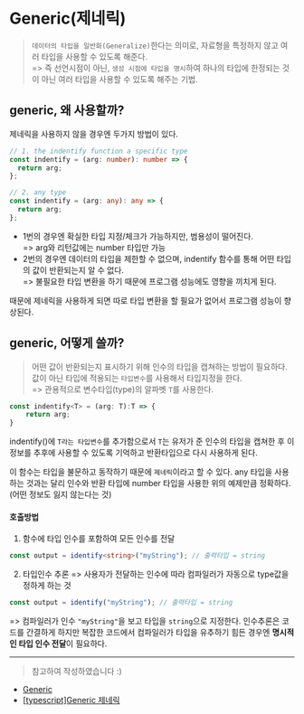 # Generic(제네릭)

> `데이터의 타입을 일반화(Generalize)`한다는 의미로, 자료형을 특정하지 않고 여러 타입을 사용할 수 있도록 해준다.<br />
> => 즉 선언시점이 아닌, `생성 시점에 타입을 명시`하여 하나의 타입에 한정되는 것이 아닌 여러 타입을 사용할 수 있도록 해주는 기법.

## generic, 왜 사용할까?

제네릭을 사용하지 않을 경우엔 두가지 방법이 있다.

```typescript
// 1. the indentify function a specific type
const indentify = (arg: number): number => {
  return arg;
};

// 2. any type
const indentify = (arg: any): any => {
  return arg;
};
```

- 1번의 경우엔 확실한 타입 지정/체크가 가능하지만, 범용성이 떨어진다.<br />
  => arg와 리턴값에는 number 타입만 가능
- 2번의 경우엔 데이터의 타입을 제한할 수 없으며, indentify 함수를 통해 어떤 타입의 값이 반환되는지 알 수 없다.<br />
  => 불필요한 타입 변환을 하기 때문에 프로그램 성능에도 영향을 끼치게 된다.

때문에 제네릭을 사용하게 되면 따로 타입 변환을 할 필요가 없어서 프로그램 성능이 향상된다.

## generic, 어떻게 쓸까?

> 어떤 값이 반환되는지 표시하기 위해 인수의 타입을 캡쳐하는 방법이 필요하다. 값이 아닌 타입에 적용되는 `타입변수`를 사용해서 타입지정을 한다.<br />
> => 관용적으로 변수타입(type)의 알파벳 `T`를 사용한다.

```typescript
const indentify<T> = (arg: T):T => {
    return arg;
}
```

indentify()에 `T라는 타입변수`를 추가함으로서 `T`는 유저가 준 인수의 타입을 캡쳐한 후 이 정보를 추후에 사용할 수 있도록 기억하고 반환타입으로 다시 사용하게 된다.

이 함수는 타입을 불문하고 동작하기 때문에 `제네릭`이라고 할 수 있다. any 타입을 사용하는 것과는 달리 인수와 반환 타입에 number 타입을 사용한 위의 예제만큼 정확하다.(어떤 정보도 잃지 않는다는 것)

#### 호출방법

1. 함수에 타입 인수를 포함하여 모든 인수를 전달

```typescript
const output = identify<string>("myString"); // 출력타입 = string
```

2. 타입인수 추론 => 사용자가 전달하는 인수에 따라 컴파일러가 자동으로 type값을 정하게 하는 것

```typescript
const output = identify("myString"); // 출력타입 = string
```

=> 컴파일러가 인수 `"myString"`을 보고 타입을 `string`으로 지정한다. 인수추론은 코드를 간결하게 하지만 복잡한 코드에서 컴파일러가 타입을 유추하기 힘든 경우엔 **명시적인 타입 인수 전달**이 필요하다.

---

> 참고하여 작성하였습니다 :) <br />

- [Generic](https://www.typescriptlang.org/ko/docs/handbook/2/generics.html#handbook-content)
- [[typescript]Generic 제네릭](https://velog.io/@edie_ko/TypeScript-Generic-%EC%A0%9C%EB%84%A4%EB%A6%AD-feat.-TypeScript-%EB%91%90-%EB%8B%AC%EC%B0%A8-%ED%9B%84%EA%B8%B0)
